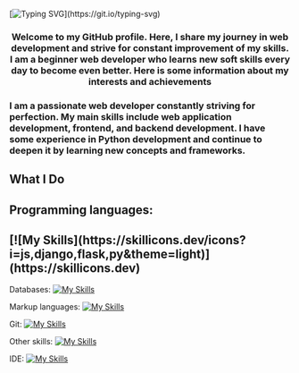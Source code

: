 [![Typing SVG](https://readme-typing-svg.herokuapp.com?font=Fira+Code&pause=1000&color=F7D785&random=false&width=500&lines=%3EHello+everyone!+%F0%9F%91%8B+My+name+is+Vadim.)](https://git.io/typing-svg)
<h3 align="center">Welcome to my GitHub profile. Here, I share my journey in web development and strive for constant improvement of my skills. I am a beginner web developer who learns new soft skills every day to become even better. Here is some information about my interests and achievements</h3>

<h3 align="centr">I am a passionate web developer constantly striving for perfection. My main skills include web application development, frontend, and backend development. I have some experience in Python development and continue to deepen it by learning new concepts and frameworks.</h3>

<h2 align="centr">What I Do</h2>

<h2 align="centr"> Programming languages: </h2>
<h2 align="centr"> [![My Skills](https://skillicons.dev/icons?i=js,django,flask,py&theme=light)](https://skillicons.dev) </h2>

Databases:
[![My Skills](https://skillicons.dev/icons?i=mysql,postgres,sqlite&theme=light)](https://skillicons.dev)

Markup languages:
[![My Skills](https://skillicons.dev/icons?i=html,css&theme=light)](https://skillicons.dev)

Git:
[![My Skills](https://skillicons.dev/icons?i=git,github,githubactions,gitlab&theme=light)](https://skillicons.dev)

Other skills:
[![My Skills](https://skillicons.dev/icons?i=figma,docker,discord,bots&theme=light)](https://skillicons.dev)

IDE:
[![My Skills](https://skillicons.dev/icons?i=idea,sublime,visualstudio,vscode,&theme=light)](https://skillicons.dev)


